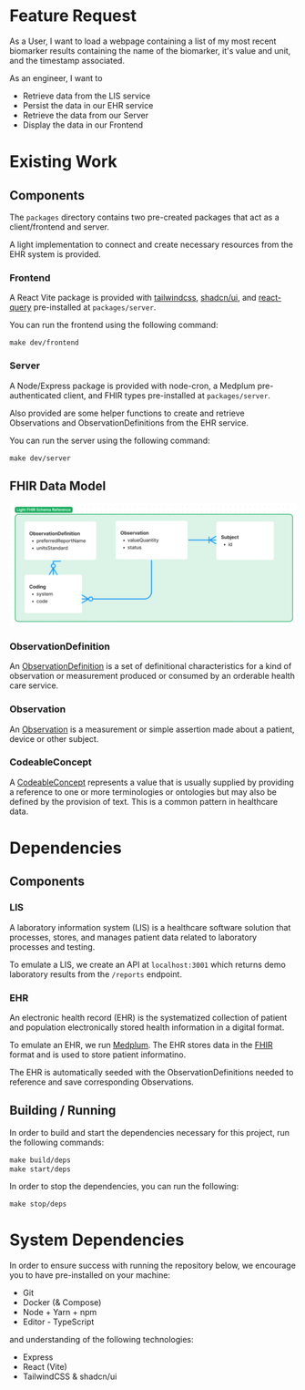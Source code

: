 # Feature Request

As a User, I want to load a webpage containing a list of my most recent biomarker results containing the name of the biomarker, it's value and unit, and the timestamp associated.

As an engineer, I want to
* Retrieve data from the LIS service
* Persist the data in our EHR service
* Retrieve the data from our Server
* Display the data in our Frontend

# Existing Work

## Components

The `packages` directory contains two pre-created packages that act as a client/frontend and server.

A light implementation to connect and create necessary resources from the EHR system is provided.

### Frontend

A React Vite package is provided with [tailwindcss](https://tailwindcss.com/), [shadcn/ui](https://ui.shadcn.com/), and [react-query](https://tanstack.com/query/latest/docs/framework/react/overview) pre-installed at `packages/server`.

You can run the frontend using the following command:

```
make dev/frontend
```

### Server

A Node/Express package is provided with node-cron, a Medplum pre-authenticated client, and FHIR types pre-installed at `packages/server`.

Also provided are some helper functions to create and retrieve Observations and ObservationDefinitions from the EHR service.

You can run the server using the following command:

```
make dev/server
```

## FHIR Data Model

![schema](./assets/schema.png)

### ObservationDefinition

An [ObservationDefinition](https://build.fhir.org/observationdefinition.html) is a set of definitional characteristics for a kind of observation or measurement produced or consumed by an orderable health care service.

### Observation

An [Observation](https://hl7.org/fhir/observation.html) is a measurement or simple assertion made about a patient, device or other subject.

### CodeableConcept

A [CodeableConcept](https://build.fhir.org/datatypes.html#codeableconcept) represents a value that is usually supplied by providing a reference to one or more terminologies or ontologies but may also be defined by the provision of text. This is a common pattern in healthcare data.

# Dependencies

## Components

### LIS

A laboratory information system (LIS) is a healthcare software solution that processes, stores, and manages patient data related to laboratory processes and testing.

To emulate a LIS, we create an API at `localhost:3001` which returns demo laboratory results from the `/reports` endpoint.

### EHR

An electronic health record (EHR) is the systematized collection of patient and population electronically stored health information in a digital format.

To emulate an EHR, we run [Medplum](https://medplum.com). The EHR stores data in the [FHIR](https://hl7.org/fhir/) format and is used to store patient informatino.

The EHR is automatically seeded with the ObservationDefinitions needed to reference and save corresponding Observations.

## Building / Running

In order to build and start the dependencies necessary for this project, run the following commands:


```
make build/deps
make start/deps
```

In order to stop the dependencies, you can run the following:

```
make stop/deps
```

# System Dependencies

In order to ensure success with running the repository below, we encourage you to have pre-installed on your machine:

- Git
- Docker (& Compose)
- Node + Yarn + npm
- Editor - TypeScript

 and understanding of the following technologies:

- Express
- React (Vite)
- TailwindCSS & shadcn/ui

